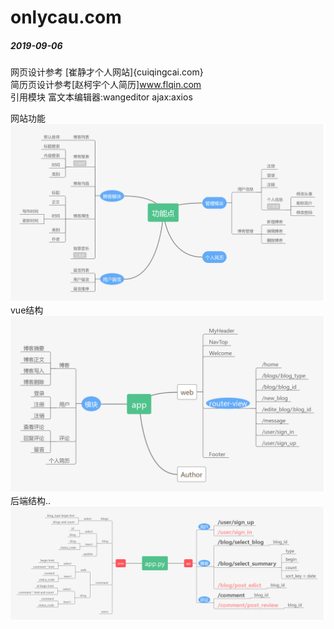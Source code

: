 # onlycau.com  
##### 2019-09-06

网页设计参考 [崔静才个人网站]{cuiqingcai.com}  
简历页设计参考[赵柯宇个人简历]www.flqin.com  
引用模块 富文本编辑器:wangeditor  ajax:axios   

网站功能  
![alt](/about/content.png)  
vue结构  
![alt](/about/vue.png)
后端结构..
![alt](/about/back_end.png)

